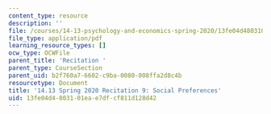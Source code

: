 ```yaml
---
content_type: resource
description: ''
file: /courses/14-13-psychology-and-economics-spring-2020/13fe04d4803101eae7dfcf811d128d42_MIT14_13s20_rec9.pdf
file_type: application/pdf
learning_resource_types: []
ocw_type: OCWFile
parent_title: 'Recitation '
parent_type: CourseSection
parent_uid: b2f760a7-6602-c9ba-0080-008ffa2d8c4b
resourcetype: Document
title: '14.13 Spring 2020 Recitation 9: Social Preferences'
uid: 13fe04d4-8031-01ea-e7df-cf811d128d42
---
```

